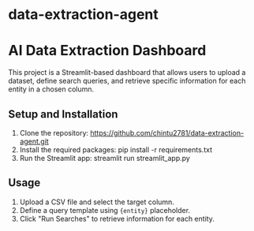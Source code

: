 # data-extraction-agent
# AI Data Extraction Dashboard

This project is a Streamlit-based dashboard that allows users to upload a dataset, define search queries, and retrieve specific information for each entity in a chosen column.

## Setup and Installation

1. Clone the repository:
https://github.com/chintu2781/data-extraction-agent.git
2. Install the required packages:
pip install -r requirements.txt
3. Run the Streamlit app:
streamlit run streamlit_app.py


## Usage
1. Upload a CSV file and select the target column.
2. Define a query template using `{entity}` placeholder.
3. Click "Run Searches" to retrieve information for each entity.

